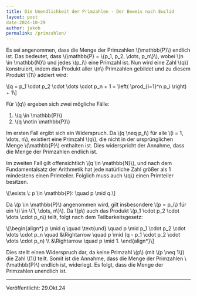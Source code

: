 ```yaml
---
title: Die Unendlichkeit der Primzahlen - Der Beweis nach Euclid
layout: post
date:2024-10-29
author: jakob
permalink: /primzahlen/
---
```

Es sei angenommen, dass die Menge der Primzahlen \\(\\mathbb{P}\\)
endlich ist. Das bedeutet, dass \\(\\mathbb{P} = \\{p_1, p_2, \\dots,
p_n\\}\\), wobei \\(n \\in \\mathbb{N}\\) und jedes \\(p_i\\) eine
Primzahl ist. Nun wird eine Zahl \\(q\\) konstruiert, indem das Produkt
aller \\(n\\) Primzahlen gebildet und zu diesem Produkt \\(1\\) addiert
wird:

\\\[q = p_1 \\cdot p_2 \\cdot \\dots \\cdot p_n + 1 = \\left(
\\prod\_{i=1}\^n p_i \\right) + 1\\\]

Für \\(q\\) ergeben sich zwei mögliche Fälle:

1.  \\(q \\in \\mathbb{P}\\)
2.  \\(q \\notin \\mathbb{P}\\)

Im ersten Fall ergibt sich ein Widerspruch. Da \\(q \\neq p_i\\) für
alle \\(i = 1, \\dots, n\\), existiert eine Primzahl \\(q\\), die nicht
in der ursprünglichen Menge \\(\\mathbb{P}\\) enthalten ist. Dies
widerspricht der Annahme, dass die Menge der Primzahlen endlich ist.

Im zweiten Fall gilt offensichtlich \\(q \\in \\mathbb{N}\\), und nach
dem Fundamentalsatz der Arithmetik hat jede natürliche Zahl größer als 1
mindestens einen Primteiler. Folglich muss auch \\(q\\) einen Primteiler
besitzen.

\\\[\\exists \\: p \\in \\mathbb{P}: \\quad p \\mid q.\\\]

Da \\(p \\in \\mathbb{P}\\) angenommen wird, gilt insbesondere \\(p =
p_i\\) für ein \\(i \\in \\{1, \\dots, n\\}\\). Da \\(p\\) auch das
Produkt \\(p_1 \\cdot p_2 \\cdot \\dots \\cdot p_n\\) teilt, folgt nach
dem Teilbarkeitsgesetz:

\\\[\\begin{align\*} p \\mid q \\quad \\text{und} \\quad p \\mid p_1
\\cdot p_2 \\cdot \\dots \\cdot p_n \\quad &\\Rightarrow \\quad p \\mid
(q - p_1 \\cdot p_2 \\cdot \\dots \\cdot p_n) \\\\ &\\Rightarrow \\quad
p \\mid 1. \\end{align\*}\\\]

Dies stellt einen Widerspruch dar, da keine Primzahl \\(p\\) (mit \\(p
\\neq 1\\)) die Zahl \\(1\\) teilt. Somit ist die Annahme, dass die
Menge der Primzahlen \\(\\mathbb{P}\\) endlich ist, widerlegt. Es folgt,
dass die Menge der Primzahlen unendlich ist.

------------------------------------------------------------------------

Veröffentlicht: 29.Okt.24
